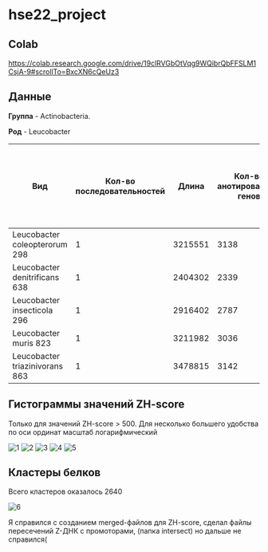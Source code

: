 # hse22_project

## Colab

https://colab.research.google.com/drive/19clRVGbOtVqg9WQibrQbFFSLM1CsjA-9#scrollTo=BxcXN6cQeUz3


## Данные

**Группа** - Аctinobacteria.

**Род** - Leucobacter

| **Вид** | **Кол-во последовательностей** | **Длина** | **Кол-во анотированных генов** | **Длина всех генов** | **Доля анотированных генов** | **Кол-во предсказанных участков z-dna** | **Кол-во участков с zh-score >500 и их общая длина** |
| ------------- | ------------- |--------------------| ---- | --- | --- | --- | -- |
| Leucobacter coleopterorum 298| 1 | 3215551 | 3138 | 2872819 | 89.34% | 3215551 | 35755; 353650 |
| Leucobacter denitrificans 638| 1 | 2404302 | 2339 | 2214101 | 92.10% | 2404302 | 30490; 302966 |
| Leucobacter insecticola 296| 1 | 2916402 | 2787 | 2590638 | 88.83% | 2916402 | 39637; 395578 |
| Leucobacter muris 823| 1 | 3211982 | 3036 | 2900455 | 90.30% | 3211982 | 74272; 747268 |
| Leucobacter triazinivorans 863| 1 | 3478815 | 3142 | 3134524 | 90.10% | 3478815 | 82742; 747268 |

## Гистограммы значений ZH-score 

Только для значений ZH-score > 500. Для несколько большего удобства по оси ординат масштаб логарифмический

![1](https://user-images.githubusercontent.com/93095449/173428927-c5f119e8-2522-4ff9-90c0-ec902a5504bb.png)
![2](https://user-images.githubusercontent.com/93095449/173428967-fb0f5060-ce44-4f66-b5b1-5421cef4ac83.png)
![3](https://user-images.githubusercontent.com/93095449/173428976-0f8d7598-9967-4a7a-ad22-95819501b026.png)
![4](https://user-images.githubusercontent.com/93095449/173428994-9c630794-1c47-4fea-bee4-882611623d50.png)
![5](https://user-images.githubusercontent.com/93095449/173429006-e203f110-1ed5-4175-a4e6-19b2a4469879.png)

## Кластеры белков

Всего кластеров оказалось 2640

![6](https://user-images.githubusercontent.com/93095449/173429283-6f96c028-ccfb-45b5-b0bc-68490028f2da.png)

Я справился с созданием merged-файлов для ZH-score, сделал файлы пересечений Z-ДНК c промоторами, (папка intersect) но дальше не справился(
